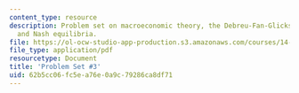 ```yaml
---
content_type: resource
description: Problem set on macroeconomic theory, the Debreu-Fan-Glicksburg Theorem,
  and Nash equilibria.
file: https://ol-ocw-studio-app-production.s3.amazonaws.com/courses/14-122-microeconomic-theory-ii-fall-2002/62b5cc06fc5ea76e0a9c79286ca8df71_ps3q.pdf
file_type: application/pdf
resourcetype: Document
title: 'Problem Set #3'
uid: 62b5cc06-fc5e-a76e-0a9c-79286ca8df71
---
```

